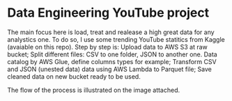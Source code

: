 # Data Engineering YouTube project

The main focus here is load, treat and realease a high great data for any analystics one.
To do so, I use some trending YouTube statitics from Kaggle (avaiable on this repo).
Step by step is: 
   Upload data to AWS S3 at raw bucket;
     Split different files: CSV to one folder, JSON to another one.
   Data catalog by AWS Glue, define columns types for example;
   Transform CSV and JSON (unested data) data using AWS Lambda to Parquet file;
   Save cleaned data on new bucket ready to be used.
  
The flow of the process is illustrated on the image attached. 
